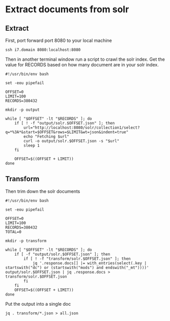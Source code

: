 # Extract documents from solr

## Extract

First, port forward port 8080 to your local machine

```
ssh i7.domain 8080:localhost:8080
```

Then in another terminal window run a script to crawl the solr index. Get the value for RECORDS based on how many document are in your solr index.

```
#!/usr/bin/env bash

set -eou pipefail

OFFSET=0
LIMIT=100
RECORDS=380432

mkdir -p output

while [ "$OFFSET" -lt "$RECORDS" ]; do
    if [ ! -f "output/solr.$OFFSET.json" ]; then
        url="http://localhost:8080/solr/collection1/select?q=*%3A*&start=$OFFSET&rows=$LIMIT&wt=json&indent=true"
        echo "Fetching $url"
        curl -o output/solr.$OFFSET.json -s "$url"
        sleep 1
    fi

    OFFSET=$((OFFSET + LIMIT))
done

```

## Transform

Then trim down the solr documents

```
#!/usr/bin/env bash

set -eou pipefail

OFFSET=0
LIMIT=100
RECORDS=380432
TOTAL=0

mkdir -p transform

while [ "$OFFSET" -lt "$RECORDS" ]; do
    if [ -f "output/solr.$OFFSET.json" ]; then
        if [ ! -f "transform/solr.$OFFSET.json" ]; then
            jq '.response.docs[] |= with_entries(select(.key | startswith("dc") or (startswith("mods") and endswith("_mt"))))' output/solr.$OFFSET.json | jq .response.docs > transform/solr.$OFFSET.json
        fi
    fi
    OFFSET=$((OFFSET + LIMIT))
done

```

Put the output into a single doc

```
jq . transform/*.json > all.json
```